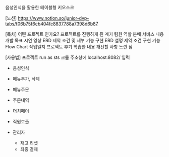 음성인식을 활용한 테이블형 키오스크

[노션] https://www.notion.so/junior-dvp-tabs/f06b75f6eb404fc8837788a7398d6b87

[목차]
어떤 프로젝트 인가요?
  프로젝트를 진행하게 된 계기
  팀원 역할 분배
  서비스 내용
  개발 목표
시연 영상
ERD 제약 조건 및 세부 기능 구현
  ERD 설명
  제약 조건
  구현 기능
Flow Chart
작업일지
프로젝트 후기
  학습한 내용
  개선할 사항
  느낀 점
  
[사용법]
프로젝트 run as sts
크롬 주소창에 localhost:8082/ 입력

- 음성인식
- 메뉴추가, 삭제
- 메뉴주문
- 주문내역
- 더치페이
- 직원호출

- 관리자
  - 재고 리셋
  - 최종 결제
